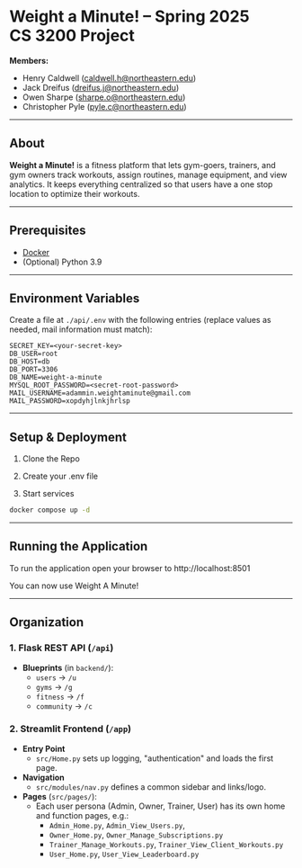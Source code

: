 # Weight a Minute! – Spring 2025 CS 3200 Project

**Members:**

- Henry Caldwell (caldwell.h@northeastern.edu)
- Jack Dreifus (dreifus.j@northeastern.edu)
- Owen Sharpe (sharpe.o@northeastern.edu)
- Christopher Pyle (pyle.c@northeastern.edu)

---

## About

**Weight a Minute!** is a fitness platform that lets gym-goers, trainers, and gym owners track workouts, assign routines, manage equipment, and view analytics. It keeps everything centralized so that users have a one stop location to optimize their workouts.

---

## Prerequisites

- [Docker](https://docs.docker.com/get-docker/)
- (Optional) Python 3.9

---

## Environment Variables

Create a file at `./api/.env` with the following entries (replace values as needed, mail information must match):

```dotenv
SECRET_KEY=<your-secret-key>
DB_USER=root
DB_HOST=db
DB_PORT=3306
DB_NAME=weight-a-minute
MYSQL_ROOT_PASSWORD=<secret-root-password>
MAIL_USERNAME=adammin.weightaminute@gmail.com
MAIL_PASSWORD=xopdyhjlnkjhrlsp
```

---

## Setup & Deployment

1. Clone the Repo

2. Create your .env file

3. Start services

```bash
docker compose up -d
```

---

## Running the Application

To run the application open your browser to http://localhost:8501

You can now use Weight A Minute!

---

## Organization

### 1. Flask REST API (`/api`)
- **Blueprints** (in `backend/`):
  - `users` → `/u`  
  - `gyms` → `/g`  
  - `fitness` → `/f`  
  - `community` → `/c` 

### 2. Streamlit Frontend (`/app`)
- **Entry Point**  
  - `src/Home.py` sets up logging, "authentication" and loads the first page.
- **Navigation**  
  - `src/modules/nav.py` defines a common sidebar and links/logo.
- **Pages** (`src/pages/`):  
  - Each user persona (Admin, Owner, Trainer, User) has its own home and function pages, e.g.:  
    - `Admin_Home.py`, `Admin_View_Users.py`, 
    - `Owner_Home.py`, `Owner_Manage_Subscriptions.py` 
    - `Trainer_Manage_Workouts.py`, `Trainer_View_Client_Workouts.py` 
    - `User_Home.py`, `User_View_Leaderboard.py`
